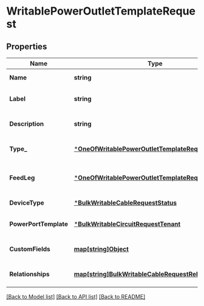 # WritablePowerOutletTemplateRequest

## Properties
Name | Type | Description | Notes
------------ | ------------- | ------------- | -------------
**Name** | **string** |  | [default to null]
**Label** | **string** | Physical label | [optional] [default to null]
**Description** | **string** |  | [optional] [default to null]
**Type_** | [***OneOfWritablePowerOutletTemplateRequestType_**](OneOfWritablePowerOutletTemplateRequestType_.md) |  | [optional] [default to null]
**FeedLeg** | [***OneOfWritablePowerOutletTemplateRequestFeedLeg**](OneOfWritablePowerOutletTemplateRequestFeedLeg.md) | Phase (for three-phase feeds) | [optional] [default to null]
**DeviceType** | [***BulkWritableCableRequestStatus**](BulkWritableCableRequest_status.md) |  | [default to null]
**PowerPortTemplate** | [***BulkWritableCircuitRequestTenant**](BulkWritableCircuitRequest_tenant.md) |  | [optional] [default to null]
**CustomFields** | [**map[string]Object**](.md) |  | [optional] [default to null]
**Relationships** | [**map[string]BulkWritableCableRequestRelationships**](BulkWritableCableRequest_relationships.md) |  | [optional] [default to null]

[[Back to Model list]](../README.md#documentation-for-models) [[Back to API list]](../README.md#documentation-for-api-endpoints) [[Back to README]](../README.md)

